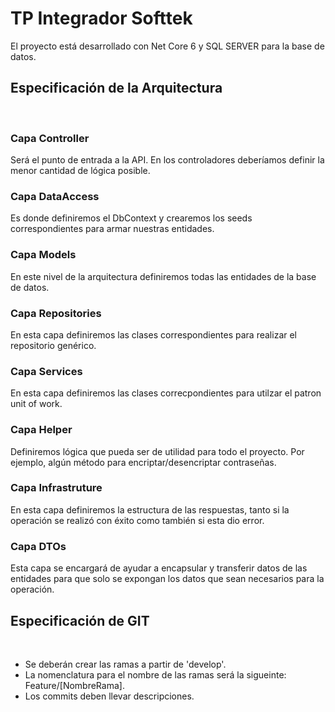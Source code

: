# TP Integrador Softtek
El proyecto está desarrollado con Net Core 6 y SQL SERVER para la base de datos.
​
## **Especificación de la Arquitectura**
​
### **Capa Controller**
Será el punto de entrada a la API. En los controladores deberíamos definir la menor cantidad de lógica posible.
​
### **Capa DataAccess**
Es donde definiremos el DbContext y crearemos los seeds correspondientes para armar nuestras entidades.
​
### **Capa Models**
En este nivel de la arquitectura definiremos todas las entidades de la base de datos.
​
### **Capa Repositories**
En esta capa definiremos las clases correspondientes para realizar el repositorio genérico.

### **Capa Services**
En esta capa definiremos las clases correcpondientes para utilzar el patron unit of work.

### **Capa Helper**
Definiremos lógica que pueda ser de utilidad para todo el proyecto. Por ejemplo, algún método para encriptar/desencriptar contraseñas.

### **Capa Infrastruture**
En esta capa definiremos la estructura de las respuestas, tanto si la operación se realizó con éxito como también si esta dio error.

### **Capa DTOs**
Esta capa se encargará de ayudar a encapsular y transferir datos de las entidades para que solo se expongan los datos que sean necesarios para la operación.
​
## **Especificación de GIT**
​
* Se deberán crear las ramas a partir de 'develop'. 
* La nomenclatura para el nombre de las ramas será la sigueinte: Feature/[NombreRama].
* Los commits deben llevar descripciones.
